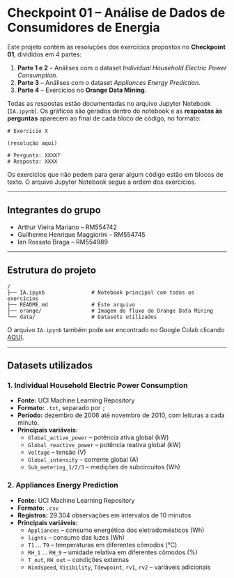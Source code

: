 # Checkpoint 01 – Análise de Dados de Consumidores de Energia

Este projeto contém as resoluções dos exercícios propostos no **Checkpoint 01**, divididos em 4 partes:

1. **Parte 1 e 2** – Análises com o dataset *Individual Household Electric Power Consumption*.  
2. **Parte 3** – Análises com o dataset *Appliances Energy Prediction*.  
3. **Parte 4** – Exercícios no **Orange Data Mining**.

Todas as respostas estão documentadas no arquivo Jupyter Notebook (`IA.ipynb`).
Os gráficos são gerados dentro do notebook e as **respostas às perguntas** aparecem ao final de cada bloco de código, no formato:

```
# Exercício X

(resolução aqui)

# Pergunta: XXXX?
# Resposta: XXXX
```

Os exercícios que não pedem para gerar algum código estão em blocos de texto. O arquivo Jupyter Notebook segue a ordem dos exercícios. 

---

## Integrantes do grupo

* Arthur Vieira Mariano – RM554742
* Guilherme Henrique Maggiorini – RM554745
* Ian Rossato Braga – RM554989

---

## Estrutura do projeto

```
/
├── IA.ipynb               # Notebook principal com todos os exercícios
├── README.md              # Este arquivo
├── orange/                # Imagem do fluxo do Orange Data Mining
└── data/                  # Datasets utilizados
````

O arquivo `IA.ipynb` também pode ser encontrado no Google Colab clicando [AQUI](https://colab.research.google.com/drive/1Ns47q5HQ7yhevUwV7e0QR5pyNFka0_46?usp=sharing).

---

## Datasets utilizados

### 1. Individual Household Electric Power Consumption  
- **Fonte:** UCI Machine Learning Repository  
- **Formato:** `.txt`, separado por `;`  
- **Período:** dezembro de 2006 até novembro de 2010, com leituras a cada minuto.  
- **Principais variáveis:**
  - `Global_active_power` – potência ativa global (kW)  
  - `Global_reactive_power` – potência reativa global (kW)  
  - `Voltage` – tensão (V)  
  - `Global_intensity` – corrente global (A)  
  - `Sub_metering_1/2/3` – medições de subcircuitos (Wh)  

### 2. Appliances Energy Prediction  
- **Fonte:** UCI Machine Learning Repository  
- **Formato:** `.csv`  
- **Registros:** 29.304 observações em intervalos de 10 minutos  
- **Principais variáveis:**
  - `Appliances` – consumo energético dos eletrodomésticos (Wh)  
  - `lights` – consumo das luzes (Wh)  
  - `T1` ... `T9` – temperaturas em diferentes cômodos (°C)  
  - `RH_1` ... `RH_9` – umidade relativa em diferentes cômodos (%)  
  - `T_out`, `RH_out` – condições externas  
  - `Windspeed`, `Visibility`, `Tdewpoint`, `rv1`, `rv2` – variáveis adicionais  
